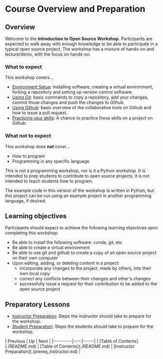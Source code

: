 <h1 id="title" comment="this section is auto-generated, do not manually edit">
Course Overview and Preparation
</h1>


## Overview

Welcome to the **Introduction to Open Source Workshop**. Participants are expected to walk away with enough knowledge to be able to participate in a typical open source project. The workshop has a mixture of hands-on and lecture/demo, with the focus on hands-on.


### What to expect

This workshop covers...

* [Environment Setup](./environment_overview.md): Installing software, creating a virtual environment, forking a repository and setting up version control software.
* [Using Git](./git_overview.md): basic commands to copy a repository, add your changes, commit those changes and push the changes to Github.
* [Using Github](./github_overview.md): basic overview of the collaborative tools on Github and how to issue a pull request.
* [Practicing your skills](./for_realz.md): A chance to practice these skills on a project on Github.


### What not to expect

This workshop does **not** cover...

* How to program
* Programming in any specific language

This is not a programming workshop, nor is it a Python workshop. It is intended to prep students to contribute to open source projects, it is not intended to teach students how to program.

The example code in this version of the workshop is written in Python, but this project can be run using an example project in another programming language, if desired. 


## Learning objectives

Participants should expect to achieve the following learning objectives upon completing this workshop:

* Be able to install the following software: conda, git, etc
* Be able to create a virtual environment
* Be able to use git and github to create a copy of an open source project on their own computer
* Upon editing, adding, or deleting content in a project:
  * incorporate any changes to the project, made by others, into their own local copy
  * correct any conflicts between their changes and other's changes
  * successfully issue a request for their contribution to be added to the open source project


## Preparatory Lessons

* [Instructor Preparation](./prereq_instructor.md): Steps the instructor should take to prepare for the workshop.
* [Student Preparation](./prereq_student.md): Steps the students should take to prepare for the workshop.


<div id="nav-links" comment="this section is auto-generated, do not manually edit">
| Previous | Up | Next |
|:---------|:---:|-----:|
| [Table of Contents](./README.md) | [Table of Contents](./README.md) | [Instructor Preparation](./prereq_instructor.md) |
</div>
